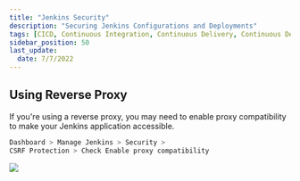 ```yaml
---
title: "Jenkins Security"
description: "Securing Jenkins Configurations and Deployments"
tags: [CICD, Continuous Integration, Continuous Delivery, Continuous Deployment, Jenkins]
sidebar_position: 50
last_update:
  date: 7/7/2022
---
```



## Using Reverse Proxy 

If you're using a reverse proxy, you may need to enable proxy compatibility to make your Jenkins application accessible.


```bash
Dashboard > Manage Jenkins > Security > 
CSRF Protection > Check Enable proxy compatibility
```

![](/img/docs/1101-jenkins-security-enable-proxy-compatibility.png)